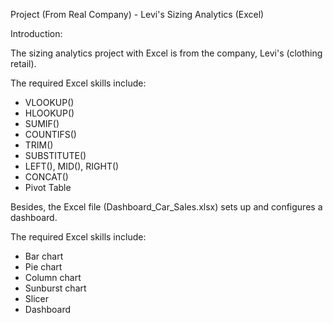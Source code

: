 Project (From Real Company) - Levi's Sizing Analytics (Excel)

Introduction:

The sizing analytics project with Excel is from the company, Levi's (clothing retail).

The required Excel skills include:
- VLOOKUP()
- HLOOKUP()
- SUMIF()
- COUNTIFS()
- TRIM()
- SUBSTITUTE()
- LEFT(), MID(), RIGHT()
- CONCAT()
- Pivot Table

Besides, the Excel file (Dashboard_Car_Sales.xlsx) sets up and configures a dashboard.

The required Excel skills include:
- Bar chart
- Pie chart
- Column chart
- Sunburst chart 
- Slicer
- Dashboard
